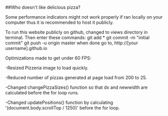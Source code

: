 ##Who doesn't like delicious pizza?

Some performance indicators might not work properly if ran locally on your computer thus it is recommended to host it publicly.

To run this website publicly on github, changed to views directory in terminal. Then enter these commands:
  git add *
  git commit -m "initial commit"
  git push -u origin master
when done go to, http://[your username].github.io

Optimizations made to get under 60 FPS:

-Resized Pizzeria image to load quickly.

-Reduced number of pizzas generated at page load from 200 to 25.

-Changed changePizzaSizes() function so that dx and newwidth are calculated before the for loop runs.

-Changed updatePositions() function by calculating '(document.body.scrollTop / 1250)' before the for loop.
